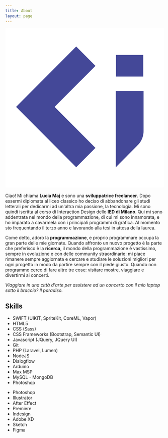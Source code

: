 ```yaml
---
title: About
layout: page
---
```


![Identity](/assets/images/identity/logo.png)

Ciao! Mi chiama **Lucia Maj** e sono una **sviluppatrice freelancer**. Dopo essermi diplomata al liceo classico ho deciso di abbandonare gli studi letterali per dedicarmi ad un'altra mia passione, la tecnologia. Mi sono quindi iscritta al corso di Interaction Design dello **IED di Milano**. Qui mi sono addentrata nel mondo della programmazione, di cui mi sono innamorata, e ho imparato a cavarmela con i principali programmi di grafica. Al momento sto frequentando il terzo anno e lavorando alla tesi in attesa della laurea.

Come detto, adoro la **programmazione**, e proprio programmare occupa la gran parte delle mie giornate. Quando affronto un nuovo progetto è la parte che preferisco è la **ricerca**, il mondo della programmazione è vastissimo, sempre in evoluzione e con delle community straordinarie: mi piace rimanere sempre aggiornata e cercare e studiare le soluzioni migliori per ogni progetto in modo da partire sempre con il piede giusto. 
Quando non programmo cerco di fare altre tre cose: visitare mostre, viaggiare e divertirmi ai concerti. 

*Viaggiare in una città d'arte per assistere ad un concerto con il mio laptop sotto il braccio? Il paradiso.*

<h2>Skills</h2>

<ul class="skill-list">
	<li>SWIFT (UIKIT, SpriteKit, CoreML, Vapor)</li>
	<li>HTML5</li>
	<li>CSS (Sass)</li>
	<li>CSS Frameworks (Bootstrap, Semantic UI)</li>
	<li>Javascript (JQuery, JQuery UI)</li>
	<li>Git</li>
	<li>PHP (Laravel, Lumen)</li>
	<li>NodeJS</li>
	<li>Dialogflow</li>
	<li>Arduino</li>
	<li>Max MSP</li>
	<li>MySQL - MongoDB</li>
	<li>Photoshop</li>
</ul>
<ul class="skill-list">
	<li>Photoshop</li>
	<li>Illustrator</li>
	<li>After Effect</li>
	<li>Premiere</li>
	<li>Indesign</li>
	<li>Adobe XD</li>
	<li>Sketch</li>
	<li>Figma</li>
</ul>
